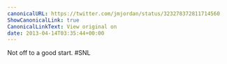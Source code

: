 ```yaml
---
canonicalURL: https://twitter.com/jmjordan/status/323278372811714560
ShowCanonicalLink: true
CanonicalLinkText: View original on
date: 2013-04-14T03:35:44+00:00
---
```

Not off to a good start. #SNL